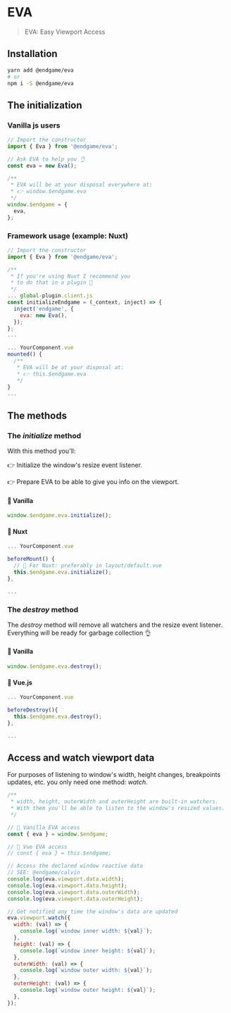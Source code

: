 # EVA

> EVA: Easy Viewport Access

## Installation

```sh
yarn add @endgame/eva
# or
npm i -S @endgame/eva
```

## The initialization

### Vanilla js users

```js
// Import the constructor
import { Eva } from '@endgame/eva';

// Ask EVA to help you 👌
const eva = new Eva();

/**
 * EVA will be at your disposal everywhere at:
 * 👉 window.$endgame.eva
 */
window.$endgame = {
  eva,
};
```

### Framework usage (example: Nuxt)

```js
// Import the constructor
import { Eva } from '@endgame/eva';

/**
 * If you're using Nuxt I recommend you
 * to do that in a plugin 🚀
 */
... global-plugin.client.js
const initializeEndgame = (_context, inject) => {
  inject('endgame', {
    eva: new Eva(),
  });
};
...

... YourComponent.vue
mounted() {
  /**
   * EVA will be at your disposal at:
   * 👉 this.$endgame.eva
   */
}
...
```

## The methods

### The _initialize_ method

With this method you'll:

👉 Initialize the window's resize event listener.

👉 Prepare EVA to be able to give you info on the viewport.

#### 🥚 Vanilla

```js
window.$endgame.eva.initialize();
```

#### 🍳 Nuxt

```js
... YourComponent.vue

beforeMount() {
  // 🚀 For Nuxt: preferably in layout/default.vue
  this.$endgame.eva.initialize();
},

...
```

### The _destroy_ method

The _destroy_ method will remove all watchers and the resize event listener.
Everything will be ready for garbage collection 👌

#### 🥚 Vanilla

```js
window.$endgame.eva.destroy();
```

#### 🍳 Vue.js

```js
... YourComponent.vue

beforeDestroy(){
  this.$endgame.eva.destroy();
},

...
```

## Access and watch viewport data

For purposes of listening to window's width, height changes, breakpoints updates, etc. you only need one method: _watch_.

```js
/**
 * width, height, outerWidth and outerHeight are built-in watchers.
 * With them you'll be able to listen to the window's resized values.
 */

// 🥚 Vanilla EVA access
const { eva } = window.$endgame;

// 🍳 Vue EVA access
// const { eva } = this.$endgame;

// Access the declared window reactive data
// SEE: @endgame/calvin
console.log(eva.viewport.data.width);
console.log(eva.viewport.data.height);
console.log(eva.viewport.data.outerWidth);
console.log(eva.viewport.data.outerHeight);

// Get notified any time the window's data are updated
eva.viewport.watch({
  width: (val) => {
    console.log(`window inner width: ${val}`);
  },
  height: (val) => {
    console.log(`window inner height: ${val}`);
  },
  outerWidth: (val) => {
    console.log(`window outer width: ${val}`);
  },
  outerHeight: (val) => {
    console.log(`window outer height: ${val}`);
  },
});
```
